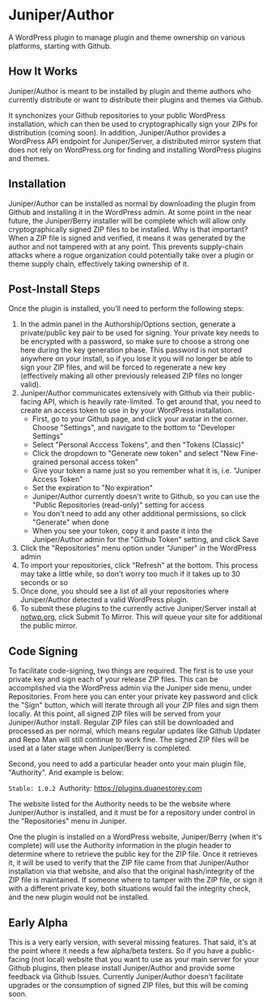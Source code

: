 # Juniper/Author
A WordPress plugin to manage plugin and theme ownership on various platforms, starting with Github.

## How It Works

Juniper/Author is meant to be installed by plugin and theme authors who currently distribute or want to distribute their plugins and themes via Github. 

It synchonizes your Github repositories to your public WordPress installation, which can then be used to cryptographically sign your ZIPs for distribution (coming soon).  In addition, Juniper/Author provides a WordPress API endpoint for Juniper/Server, a distributed mirror system that does not rely on WordPress.org for finding and installing WordPress plugins and themes.

## Installation

Juniper/Author can be installed as normal by downloading the plugin from Github and installing it in the WordPress admin.  At some point in the near future, the Juniper/Berry installer will be complete which will allow only cryptographically signed ZIP files to be installed.  Why is that important?  When a ZIP file is signed and verified, it means it was generated by the author and not tampered with at any point.  This prevents supply-chain attacks where a rogue organization could potentially take over a plugin or theme supply chain, effectively taking ownership of it.

## Post-Install Steps

Once the plugin is installed, you'll need to perform the following steps:

1. In the admin panel in the Authorship/Options section, generate a private/public key pair to be used for signing.  Your private key needs to be encrypted with a password, so make sure to choose a strong one here during the key generation phase.  This password is not stored anywhere on your install, so if you lose it you will no longer be able to sign your ZIP files, and will be forced to regenerate a new key (effectively making all other previously released ZIP files no longer valid).
2. Juniper/Author communicates extensively with Github via their public-facing API, which is heavily rate-limited.  To get around that, you need to create an access token to use in by your WordPress installation.
   - First, go to your Github page, and click your avatar in the corner.  Choose "Settings", and navigate to the bottom to "Developer Settings"
   - Select "Personal Acccess Tokens", and then "Tokens (Classic)"
   - Click the dropdown to "Generate new token" and select "New Fine-grained personal access token"
   - Give your token a name just so you remember what it is, i.e. "Juniper Access Token"
   - Set the expiration to "No expiration"
   - Juniper/Author currently doesn't write to Github, so you can use the "Public Repositories (read-only)" setting for access
   - You don't need to add any other additional permissions, so click "Generate" when done
   - When you see your token, copy it and paste it into the Juniper/Author admin for the "Github Token" setting, and click Save
3. Click the "Repositories" menu option under "Juniper" in the WordPress admin
4. To import your repositories, click "Refresh" at the bottom.  This process may take a little while, so don't worry too much if it takes up to 30 seconds or so
5. Once done, you should see a list of all your repositories where Juniper/Author detected a valid WordPress plugin.
6. To submit these plugins to the currently active Juniper/Server install at [notwp.org](https://notwp.org), click Submit To Mirror.  This will queue your site for additional the public mirror.

## Code Signing

To facilitate code-signing, two things are required. The first is to use your private key and sign each of your release ZIP files. This can be accomplished via the WordPress admin via the Juniper side menu, under Repositories.  From here you can enter your private key password and click the "Sign" button, which will iterate through all your ZIP files and sign them locally.  At this point, all signed ZIP files will be served from your Juniper/Author install.  Regular ZIP files can still be downloaded and processed as per normal, which means regular updates like Github Updater and Repo Man will still continue to work fine.  The signed ZIP files will be used at a later stage when Juniper/Berry is completed.

Second, you need to add a particular header onto your main plugin file, "Authority".  And example is below:

`Stable: 1.0.2
`Authority: https://plugins.duanestorey.com

The website listed for the Authority needs to be the website where Juniper/Author is installed, and it must be for a repository under control in the "Repositories" menu in Juniper. 

One the plugin is installed on a WordPress website, Juniper/Berry (when it's complete) will use the Authority information in the plugin header to determine where to retrieve the public key for the ZIP file.  Once it retrieves it, it will be used to verify that the ZIP file came from that Juniper/Author installation via that website, and also that the original hash/integrity of the ZIP file is maintained.  If someone where to tamper with the ZIP file, or sign it with a different private key, both situations would fail the integrity check, and the new plugin would not be installed.  

## Early Alpha

This is a very early version, with several missing features. That said, it's at the point where it needs a few alpha/beta testers.  So if you have a public-facing (not local) website that you want to use as your main server for your Github plugins, then please install Juniper/Author and provide some feedback via Github Issues.  Currently Juniper/Author doesn't facilitate upgrades or the consumption of signed ZIP files, but this will be coming soon.
